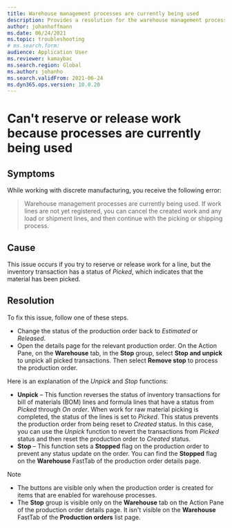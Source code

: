 ```yaml
--- 
title: Warehouse management processes are currently being used 
description: Provides a resolution for the warehouse management processes are currently being used error that occurs when you reserve or release work.
author: johanhoffmann 
ms.date: 06/24/2021 
ms.topic: troubleshooting 
# ms.search.form: 
audience: Application User 
ms.reviewer: kamaybac 
ms.search.region: Global 
ms.author: johanho 
ms.search.validFrom: 2021-06-24 
ms.dyn365.ops.version: 10.0.20 
--- 
```

# Can't reserve or release work because processes are currently being used

## Symptoms

While working with discrete manufacturing, you receive the following error:

> Warehouse management processes are currently being used. If work lines are not yet registered, you can cancel the created work and any load or shipment lines, and then continue with the picking or shipping process.

## Cause

This issue occurs if you try to reserve or release work for a line, but the inventory transaction has a status of *Picked*, which indicates that the material has been picked.

## Resolution

To fix this issue, follow one of these steps.

- Change the status of the production order back to *Estimated* or *Released*.
- Open the details page for the relevant production order. On the Action Pane, on the **Warehouse** tab, in the **Stop** group, select **Stop and unpick** to unpick all picked transactions. Then select **Remove stop** to process the production order.

Here is an explanation of the *Unpick* and *Stop* functions:

- **Unpick** – This function reverses the status of inventory transactions for bill of materials (BOM) lines and formula lines that have a status from *Picked* through *On order*. When work for raw material picking is completed, the status of the lines is set to *Picked*. This status prevents the production order from being reset to *Created* status. In this case, you can use the *Unpick* function to revert the transactions from *Picked* status and then reset the production order to *Created* status.
- **Stop** – This function sets a **Stopped** flag on the production order to prevent any status update on the order. You can find the **Stopped** flag on the **Warehouse** FastTab of the production order details page.

> [!NOTE]
>
> - The buttons are visible only when the production order is created for items that are enabled for warehouse processes.
> - The **Stop** group is visible only on the **Warehouse** tab on the Action Pane of the production order details page. It isn't visible on the **Warehouse** FastTab of the **Production orders** list page.
